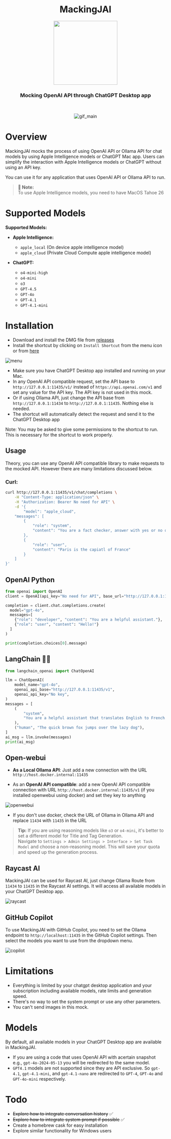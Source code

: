 <div align = "center">
    <h1> MackingJAI </h1>
    <img src = "assets/icon.png" width = 200 height = 200>
    <h3>Mocking OpenAI API through ChatGPT Desktop app</h3>
<br>

![gif_main](assets/gif_main.gif)
</div>

# Overview
MackingJAI mocks the process of using OpenAI API or Ollama API for chat models by using Apple Intelligence models or ChatGPT Mac app. Users can simplify the interaction with Apple Intelligence models or ChatGPT without using an API key.

You can use it for any application that uses OpenAI API or Ollama API to run.

> **🤖 Note:**  
> To use Apple Intelligence models, you need to have MacOS Tahoe 26


# Supported Models
**Supported Models:**

- **Apple Intelligence:**
  - `apple_local` (On device apple intelligence model)
  - `apple_cloud` (Private Cloud Compute apple intelligence model)

- **ChatGPT:**
  - `o4-mini-high`
  - `o4-mini`
  - `o3`
  - `GPT-4.5`
  - `GPT-4o`
  - `GPT-4.1`
  - `GPT-4.1-mini`

# Installation
- Download and install the DMG file from [releases](https://github.com/0ssamaak0/MackingJAI/releases)
- Install the shortcut by clicking on `Install Shortcut` from the menu icon or from [here](https://www.icloud.com/shortcuts/852b948c53474658bda1ebcb6574541c)

![menu](assets/menu.png)

- Make sure you have ChatGPT Desktop app installed and running on your Mac.
- In any OpenAI API compatible request, set the API base to `http://127.0.0.1:11435/v1/` instead of `https://api.openai.com/v1` and set any value for the API key. The API key is not used in this mock.
- Or if using Ollama API, just change the API base from `http://127.0.0.1:11434` to `http://127.0.0.1:11435`. Nothing else is needed.
- The shortcut will automatically detect the request and send it to the ChatGPT Desktop app

Note: You may be asked to give some permissions to the shortcut to run. This is necessary for the shortcut to work properly.


## Usage
Theory, you can use any OpenAI API compatible library to make requests to the mocked API. However there are many limitations discussed below.

### Curl:
```bash
curl http://127.0.0.1:11435/v1/chat/completions \
    -H "Content-Type: application/json" \
    -H "Authorization: Bearer No need for API" \
    -d '{
        "model": "apple_cloud",
    "messages": [
        {
            "role": "system",
            "content": "You are a fact checker, answer with yes or no only"
        },
        {
            "role": "user",
            "content": "Paris is the capiatl of France"
        }
    ]
}'
```

## OpenAI Python
```python
from openai import OpenAI
client = OpenAI(api_key="No need for API", base_url="http://127.0.0.1:11435/v1/")

completion = client.chat.completions.create(
  model="gpt-4o",
  messages=[
    {"role": "developer", "content": "You are a helpful assistant."},
    {"role": "user", "content": "Hello!"}
  ]
)

print(completion.choices[0].message)
```

## LangChain 🦜🔗
```python
from langchain_openai import ChatOpenAI

llm = ChatOpenAI(
    model_name="gpt-4o",
    openai_api_base="http://127.0.0.1:11435/v1",
    openai_api_key="No key",
)
messages = [
    (
        "system",
        "You are a helpful assistant that translates English to French. Translate the user sentence.",
    ),
    ("human", "The quick brown fox jumps over the lazy dog"),
]
ai_msg = llm.invoke(messages)
print(ai_msg)
```

## Open-webui

- **As a Local Ollama API**: Just add a new connection with the URL `http://host.docker.internal:11435`

- As an **OpenAI API compatible**: add a new OpenAI API compatible connection with URL `http://host.docker.internal:11435/v1` (if you installed openwebui using docker) and set they key to anything

![openwebui](assets/open-webui.png)

- If you don't use docker, check the URL of Ollama in Ollama API and replace `11434` with `11435` in the URL

> **Tip:** If you are using reasoning models like `o3` or `o4-mini`, it's better to set a different model for Title and Tag Generation.  
> Navigate to `Settings > Admin Settings > Interface > Set Task Model` and choose a non-reasoning model. This will save your quota and speed up the generation process.

## Raycast AI
MackingJAI can be used for Raycast AI, just change Ollama Route from `11434` to `11435` in the Raycast AI settings. It will access all available models in your ChatGPT Desktop app.

![raycast](assets/raycast.png)

## GitHub Copilot
To use MackingJAI with GitHub Copilot, you need to set the Ollama endpoint to `http://localhost:11435` in the GitHub Copilot settings. Then select the models you want to use from the dropdown menu.

![copilot](assets/copilot.png)



# Limitations
- Everything is limited by your chatgpt desktop application and your subscription including available models, rate limits and generation speed.
- There's no way to set the system prompt or use any other parameters.
- You can't send images in this mock.

# Models
By default, all available models in your ChatGPT Desktop app are available in MackingJAI. 
- If you are using a code that uses OpenAI API with acertain snapshot e.g., `gpt-4o-2024-05-13` you will be redirected to the same model.
- `GPT4.1` models are not supported since they are API exclusive. So `gpt-4.1`, `gpt-4.1-mini`, and `gpt-4.1-nano` are redirected to `GPT-4`, `GPT-4o` and `GPT-4o-mini` respectively.

# Todo
- ~~Explore how to integrate conversation history~~ ✅
- ~~Explore how to integrate system prompt if possible~~ ✅
- Create a homebrew cask for easy installation
- Explore similar functionality for Windows users
